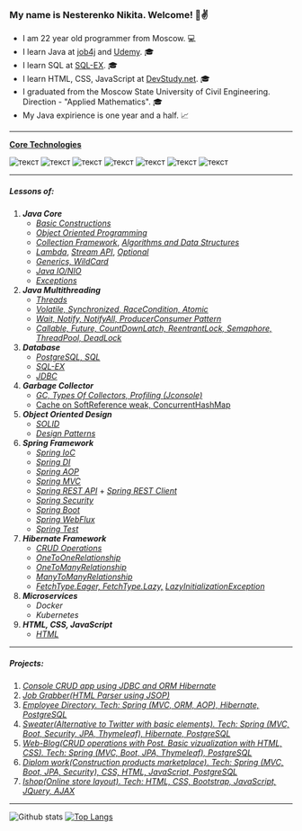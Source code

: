 ### My name is Nesterenko Nikita. Welcome! 👋:v:

- I am 22 year old programmer from Moscow. :computer:
- I learn Java at [job4j](https://job4j.ru/) and [Udemy](https://www.udemy.com/). :mortar_board:
- I learn SQL at [SQL-EX](https://www.sql-ex.ru/). :mortar_board:
- I learn HTML, CSS, JavaScript at [DevStudy.net](https://www.udemy.com/user/devstudy-net/). :mortar_board:
- I graduated from the Moscow State University of Civil Engineering. Direction - "Applied Mathematics". :mortar_board:
- My Java expirience is one year and a half. :chart_with_upwards_trend:
---
<ins><b>Core Technologies</b></ins>

![текст](https://img.shields.io/badge/Java-%E2%89%A5%208-orange) ![текст](https://img.shields.io/badge/Spring-%E2%89%A5%205-yellow) ![текст](https://img.shields.io/badge/Hibernate-%E2%89%A5%205-yellow) ![текст](https://img.shields.io/badge/Maven-%E2%89%A5%203-red) ![текст](https://img.shields.io/badge/Git-%E2%89%A5%202-9cf) ![текст](https://img.shields.io/badge/PostgreSQL-%E2%89%A5%209-blue) ![текст](https://img.shields.io/badge/Travis-CI-green)

---
##### Lessons of:

 1. <b>*Java Core*</b>
    * [*Basic Constructions*](https://github.com/Frostetsky/job4j_elementary/tree/master/src/main/java/job4j)
    * [*Object Oriented Programming*](https://github.com/Frostetsky/job4j_elementary/tree/master/src/main/java/job4j/oop)
    * [*Collection Framework*](https://github.com/Frostetsky/job4j_elementary/tree/master/src/main/java/job4j/collection), [*Algorithms and Data Structures*](https://github.com/Frostetsky/job4j_design/tree/master/src/main/java/ru/job4j/chapter_001)
    * [*Lambda*](https://github.com/Frostetsky/job4j_elementary/tree/master/src/main/java/job4j/lambda), [*Stream API*](https://github.com/Frostetsky/job4j_elementary/tree/master/src/main/java/job4j/stream), [*Optional*](https://github.com/Frostetsky/job4j_elementary/tree/master/src/main/java/job4j/bank)
    * [*Generics, WildCard*](https://github.com/Frostetsky/job4j_design/tree/master/src/main/java/ru/job4j/chapter_001/generic)
    * [*Java IO/NIO*](https://github.com/Frostetsky/job4j_design/tree/master/src/main/java/ru/job4j/chapter_002/java_IO)
    * [*Exceptions*](https://github.com/Frostetsky/job4j_elementary/tree/master/src/main/java/job4j/ex)
 2. <b>*Java Multithreading*</b>
    * [*Threads*](https://github.com/Frostetsky/job4j_multithreading/tree/master/src/main/java/concurrent/threads)
    * [*Volatile, Synchronized, RaceCondition, Atomic*](https://github.com/Frostetsky/job4j_multithreading/tree/master/src/main/java/concurrent/generalresouces)
    * [*Wait, Notify, NotifyAll, ProducerConsumer Pattern*](https://github.com/Frostetsky/job4j_multithreading/tree/master/src/main/java/concurrent/waitnotify)
    * [*Callable, Future, CountDownLatch, ReentrantLock, Semaphore, ThreadPool, DeadLock*](https://github.com/Frostetsky/job4j_multithreading/tree/master/src/main/java/concurrent/waitnotify)
 3. <b>*Database*</b>
    * [*PostgreSQL, SQL*](https://github.com/Frostetsky/job4j_design/tree/master/src/main/java/ru/job4j/chapter_003/PostgreSQL_and_SQL)
    * [*SQL-EX*](https://github.com/Frostetsky/Hibernate/tree/master/src/main/sql_ex)
    * [*JDBC*](https://github.com/Frostetsky/job4j_design/tree/master/src/main/java/ru/job4j/chapter_003/JDBC)
 4. <b>*Garbage Collector*</b>
    * [*GC, Types Of Collectors, Profiling (Jconsole)*](https://github.com/Frostetsky/job4j_tracker/commit/00a62da54dadffbad696127e3ccf96054e42cf0d)
    * [Cache on SoftReference weak, ConcurrentHashMap](https://github.com/Frostetsky/job4j_design/tree/master/src/main/java/ru/job4j/chapter_004/CacheSoftReference)
 5. <b>*Object Oriented Design*</b>
    * [*SOLID*](https://github.com/Frostetsky/job4j_design/tree/master/src/main/java/ru/job4j/chapter_005)
    * [*Design Patterns*](https://github.com/Frostetsky/OOD)
 6. <b>*Spring Framework*</b>
    * [*Spring IoC*](https://github.com/Frostetsky/Spring/tree/master/Spring/Spring_IoC)
    * [*Spring DI*](https://github.com/Frostetsky/Spring/tree/master/Spring/Spring_DI)
    * [*Spring AOP*](https://github.com/Frostetsky/Spring/tree/master/Spring/Spring_AOP)
    * [*Spring MVC*](https://github.com/Frostetsky/Spring/tree/master/Spring_MVC)
    * [*Spring REST API*](https://github.com/Frostetsky/Spring/tree/master/Spring_REST_API) + [*Spring REST Client*](https://github.com/Frostetsky/Spring_REST_Client)
    * [*Spring Security*](https://github.com/Frostetsky/Spring/tree/master/Spring_Security)
    * [*Spring Boot*](https://github.com/Frostetsky/Spring_Boot_basic)
    * [*Spring WebFlux*](https://github.com/Frostetsky/Spring-WebFlux)
    * [*Spring Test*](https://github.com/Frostetsky/Spring_Boot_basic/commit/93046ca58b174a5b22461880eefad61ec22b2984)
 7. <b>*Hibernate Framework*</b>
    * [*CRUD Operations*](https://github.com/Frostetsky/Hibernate/tree/master/src/main/java/Hibernate)
    * [*OneToOneRelationship*](https://github.com/Frostetsky/Hibernate/tree/master/src/main/java/OneToOneRelationship)
    * [*OneToManyRelationship*](https://github.com/Frostetsky/Hibernate/tree/master/src/main/java/OneToManyRelationship)
    * [*ManyToManyRelationship*](https://github.com/Frostetsky/Hibernate/tree/master/src/main/java/Hibernate_job4j/ManyToManyTask)
    * [*FetchType.Eager, FetchType.Lazy,*](https://github.com/Frostetsky/Hibernate/commit/7d78d06a98ec10d4cbec3f0a69fadfd25e2d3773) [*LazyInitializationException*](https://github.com/Frostetsky/Hibernate/commit/068b6ecb108968a9057d699067f3db7853302d01)
 8. <b>*Microservices*</b>
    * *Docker*
    * *Kubernetes*
 9. <b>*HTML, CSS, JavaScript*</b>
    * [*HTML*](https://github.com/Frostetsky/html_css_js/tree/master/TagsHTML)
    
---
##### Projects:

1. [*Console CRUD app using JDBC and ORM Hibernate*](https://github.com/Frostetsky/job4j_tracker)
2. [*Job Grabber(HTML Parser using JSOP)*](https://github.com/Frostetsky/job4j_grabber)
3. [*Employee Directory. Tech: Spring (MVC, ORM, AOP), Hibernate, PostgreSQL*](https://github.com/Frostetsky/employee_book)
4. [*Sweater(Alternative to Twitter with basic elements). Tech: Spring (MVC, Boot, Security, JPA, Thymeleaf), Hibernate, PostgreSQL*](https://github.com/Frostetsky/Sweater)
5. [*Web-Blog(CRUD operations with Post. Basic vizualization with HTML, CSS). Tech: Spring (MVC, Boot, JPA, Thymeleaf), PostgreSQL*](https://github.com/Frostetsky/WEB_Blog)
6. [*Diplom work(Construction products marketplace). Tech: Spring (MVC, Boot, JPA, Security), CSS, HTML, JavaScript, PostgreSQL*](https://github.com/Frostetsky/MSUCE_store_diplom)
7. [*Ishop(Online store layout). Tech: HTML, CSS, Bootstrap, JavaScript, JQuery, AJAX*](https://github.com/Frostetsky/Ishop)
---
![Github stats](https://github-readme-stats.vercel.app/api?username=Frostetsky&hide=stars,prs,issues,contribs) [![Top Langs](https://github-readme-stats.vercel.app/api/top-langs/?username=Frostetsky&layout=compact)](https://github.com/Frostetsky/github-readme-stats)

